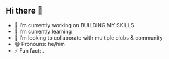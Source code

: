 ## Hi there 👋


- 🔭 I’m currently working on BUILDING MY SKILLS
- 🌱 I’m currently learning 
- 👯 I’m looking to collaborate with multiple clubs & community
- 😄 Pronouns: he/him
- ⚡ Fun fact: .

